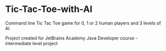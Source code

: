 # Tic-Tac-Toe-with-AI

Command line Tic Tac Toe game for 0, 1 or 2 human players and 3 levels of AI

Project created for JetBrains Academy Java Developer course - intermediate level project

